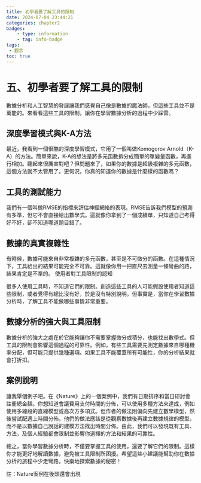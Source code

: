 ```yaml
---
title: 初學者要了解工具的限制
date: 2024-07-04 23:44:21
categories: chapter2
badges:
    - type: information
    - tag: info-badge
tags: 
 - 觀念
toc: true
---
```


# 五、初學者要了解工具的限制

數據分析和人工智慧的發展讓我們感覺自己像是數據的魔法師，但這些工具並不是萬能的。來看看這些工具的限制，讓你在學習數據分析的過程中少踩雷。
 
  
## 深度學習模式與K-A方法

最近，我看到一個很酷的深度學習模式，它用了一個叫做Komogorov Arnold（K-A）的方法。簡單來說，K-A的想法是將多元函數拆分成簡單的單變量函數，再進行相加。聽起來很厲害對吧？但問題來了，如果你的數據是超級複雜的多元函數，這個方法就不太管用了。更何況，你真的知道你的數據是什麼樣的函數嗎？
 

## 工具的測試能力

我們有一個叫做RMSE的指標來評估神經網絡的表現。RMSE告訴我們模型的預測有多準，但它不會直接給出數學式。這就像你拿到了一個成績單，只知道自己考得好不好，卻不知道哪道題目錯了。
 

## 數據的真實複雜性

有時候，數據可能來自非常複雜的多元函數，甚至是不可微分的函數。在這種情況下，工具給出的結果可能完全不可靠。這就像你用一把直尺去測量一條彎曲的路，結果肯定是不準的。
使用者對工具限制的認知

很多人使用工具時，不知道它們的限制。創造這些工具的人可能假設使用者知道這些限制，或者覺得有總比沒有好，於是沒有特別說明。但事實是，當你在學習數據分析時，了解工具不能做哪些事情非常重要。
 
 
## 數據分析的強大與工具限制

數據分析的強大之處在於它能夠讓你不需要掌握微分或積分，也能找出數學式。但工具的限制會影響這個過程的可靠性。例如，有些工具需要先測定數據來自哪種機率分配，但可能只提供幾種選項。如果工具不能覆蓋所有可能性，你的分析結果就會打折扣。
 
 
## 案例說明

讓我舉個例子吧。在《Nature》上的一個案例中，我們有日期排序和當日研討會註冊總金額。你想知道會議費用支付時間的分佈，可以使用多種方法來達成，例如使用多線段的直線模型或高次方多項式。但作者的做法則偏向先建立數學模型，然後嘗試配適上時間分佈。他們的做法應該是從觀察數據後再建立數據規律的模型，而不是以數據自己說話的建模方法找出時間分佈。由此，我們可以發現既有工具、方法，及個人經驗都會限制並影響你選擇的方法和結果的可靠性。

總之，當你學習數據分析時，不僅要掌握工具的使用，還要了解它們的限制。這樣你才能更好地解讀數據，避免被工具限制所困擾。希望這些小建議能幫助你在數據分析的旅程中少走彎路，快樂地探索數據的秘密！

註：Nature案例在後頭還會出現
